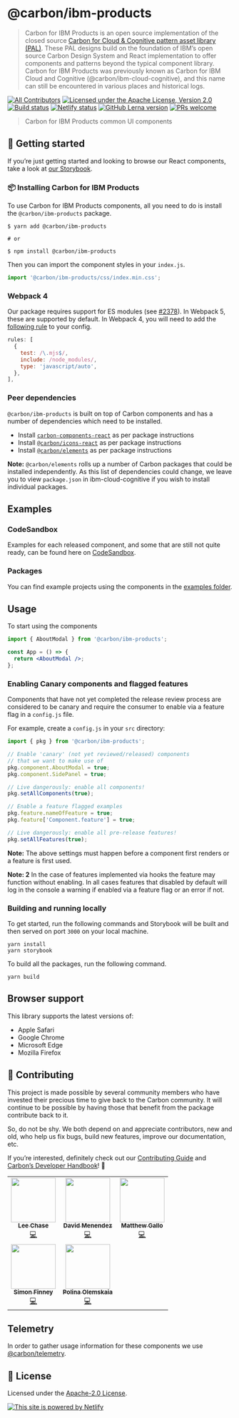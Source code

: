 # @carbon/ibm-products

> Carbon for IBM Products is an open source implementation of the closed source
> [Carbon for Cloud & Cognitive pattern asset library (PAL)](https://pages.github.ibm.com/cdai-design/pal/).
> These PAL designs build on the foundation of IBM’s open source Carbon Design
> System and React implementation to offer components and patterns beyond the
> typical component library. Carbon for IBM Products was previously known as
> Carbon for IBM Cloud and Cognitive (@carbon/ibm-cloud-cognitive), and this
> name can still be encountered in various places and historical logs.

[![All Contributors](https://img.shields.io/badge/all_contributors-10-orange.svg?style=flat-square)](#contributors-)
[![Licensed under the Apache License, Version 2.0](https://img.shields.io/badge/license-Apache--2.0-blue.svg)](https://github.com/carbon-design-system/ibm-cloud-cognitive/blob/master/LICENSE)
[![Build status](https://github.com/carbon-design-system/ibm-cloud-cognitive/actions/workflows/ci.yml/badge.svg)](https://github.com/carbon-design-system/ibm-cloud-cognitive/actions/workflows/ci.yml)
[![Netlify status](https://img.shields.io/netlify/e8cd9972-0fc8-4c51-a911-e9a930ca6605)](https://app.netlify.com/sites/v11-carbon-for-ibm-products/deploys)
[![GitHub Lerna version](https://img.shields.io/github/lerna-json/v/carbon-design-system/ibm-cloud-cognitive)](https://lerna.js.org)
[![PRs welcome](https://img.shields.io/badge/PRs-welcome-brightgreen)](https://github.com/carbon-design-system/ibm-cloud-cognitive/blob/master/.github/CONTRIBUTING.md)

> Carbon for IBM Products common UI components

## 🚀 Getting started

If you’re just getting started and looking to browse our React components, take
a look at [our Storybook](https://ibm-products.carbondesignsystem.com).

### 📦 Installing Carbon for IBM Products

To use Carbon for IBM Products components, all you need to do is install the
`@carbon/ibm-products` package.

```shell
$ yarn add @carbon/ibm-products

# or

$ npm install @carbon/ibm-products
```

Then you can import the component styles in your `index.js`.

```js
import '@carbon/ibm-products/css/index.min.css';
```

### Webpack 4

Our package requires support for ES modules (see
[#2378](https://github.com/carbon-design-system/ibm-cloud-cognitive/issues/2378#issuecomment-1319276192)).
In Webpack 5, these are supported by default. In Webpack 4, you will need to add
the [following rule](https://stackoverflow.com/a/72149467) to your config.

```js
rules: [
  {
    test: /\.mjs$/,
    include: /node_modules/,
    type: 'javascript/auto',
  },
],
```

### Peer dependencies

`@carbon/ibm-products` is built on top of Carbon components and has a number of
dependencies which need to be installed.

- Install
  [`carbon-components-react`](https://www.npmjs.com/package/carbon-components-react)
  as per package instructions
- Install
  [`@carbon/icons-react`](https://www.npmjs.com/package/@carbon/icons-react) as
  per package instructions
- Install [`@carbon/elements`](https://www.npmjs.com/package/@carbon/elements)
  as per package instructions

**Note:** `@carbon/elements` rolls up a number of Carbon packages that could be
installed independently. As this list of dependencies could change, we leave you
to view `package.json` in ibm-cloud-cognitive if you wish to install individual
packages.

## Examples

### CodeSandbox

Examples for each released component, and some that are still not quite ready,
can be found here on
[CodeSandbox](https://codesandbox.io/examples/package/@carbon/ibm-cloud-cognitive).

### Packages

You can find example projects using the components in the
[examples folder](../../packages/examples/carbon-for-ibm-products).

## Usage

To start using the components

```jsx
import { AboutModal } from '@carbon/ibm-products';

const App = () => {
  return <AboutModal />;
};
```

### Enabling Canary components and flagged features

Components that have not yet completed the release review process are considered
to be canary and require the consumer to enable via a feature flag in a
`config.js` file.

For example, create a `config.js` in your `src` directory:

```js
import { pkg } from '@carbon/ibm-products';

// Enable 'canary' (not yet reviewed/released) components
// that we want to make use of
pkg.component.AboutModal = true;
pkg.component.SidePanel = true;

// Live dangerously: enable all components!
pkg.setAllComponents(true);

// Enable a feature flagged examples
pkg.feature.nameOfFeature = true;
pkg.feature['Component.feature'] = true;

// Live dangerously: enable all pre-release features!
pkg.setAllFeatures(true);
```

**Note:** The above settings must happen before a component first renders or a
feature is first used.

**Note: 2** In the case of features implemented via hooks the feature may
function without enabling. In all cases features that disabled by default will
log in the console a warning if enabled via a feature flag or an error if not.

### Building and running locally

To get started, run the following commands and Storybook will be built and then
served on port `3000` on your local machine.

```shell
yarn install
yarn storybook
```

To build all the packages, run the following command.

```shell
yarn build
```

## Browser support

This library supports the latest versions of:

- Apple Safari
- Google Chrome
- Microsoft Edge
- Mozilla Firefox

## 🙌 Contributing

This project is made possible by several community members who have invested
their precious time to give back to the Carbon community. It will continue to be
possible by having those that benefit from the package contribute back to it.

So, do not be shy. We both depend on and appreciate contributors, new and old,
who help us fix bugs, build new features, improve our documentation, etc.

If you’re interested, definitely check out our
[Contributing Guide](https://github.com/carbon-design-system/ibm-cloud-cognitive/blob/master/.github/CONTRIBUTING.md)
and
[Carbon’s Developer Handbook](https://github.com/carbon-design-system/carbon/blob/master/docs/developer-handbook.md)!
👀

<!-- ALL-CONTRIBUTORS-LIST:START - Do not remove or modify this section -->
<!-- prettier-ignore-start -->
<!-- markdownlint-disable -->
<table>
  <tr>
    <td align="center"><a href="https://github.com/lee-chase"><img src="https://avatars0.githubusercontent.com/u/15086604?v=4" width="100px;" alt=""/><br /><sub><b>Lee Chase</b></sub></a><br /><a href="https://github.com/carbon-design-system/ibm-cloud-cognitive/commits?author=lee-chase" title="Code">💻</a></td>
    <td align="center"><a href="http://davidmenendez.net"><img src="https://avatars1.githubusercontent.com/u/6370760?v=4" width="100px;" alt=""/><br /><sub><b>David Menendez</b></sub></a><br /><a href="https://github.com/carbon-design-system/ibm-cloud-cognitive/commits?author=davidmenendez" title="Code">💻</a></td>
    <td align="center"><a href="http://www.matthewdgallo.com"><img src="https://avatars0.githubusercontent.com/u/10215203?v=4" width="100px;" alt=""/><br /><sub><b>Matthew Gallo</b></sub></a><br /><a href="https://github.com/carbon-design-system/ibm-cloud-cognitive/commits?author=matthewgallo" title="Code">💻</a></td>
  </tr>
  <tr>
    <td align="center"><a href="http://simonfinney.dev"><img src="https://avatars2.githubusercontent.com/u/3846874?v=4" width="100px;" alt=""/><br /><sub><b>Simon Finney</b></sub></a><br /><a href="https://github.com/carbon-design-system/ibm-cloud-cognitive/commits?author=SimonFinney" title="Code">💻</a></td>
    <td align="center"><a href="https://github.com/polinaouk"><img src="https://avatars2.githubusercontent.com/u/24444328?v=4" width="100px;" alt=""/><br /><sub><b>Polina Olemskaia</b></sub></a><br /><a href="https://github.com/carbon-design-system/ibm-cloud-cognitive/commits?author=polinaouk" title="Code">💻</a></td>
  </tr>
</table>

<!-- markdownlint-enable -->
<!-- prettier-ignore-end -->

<!-- ALL-CONTRIBUTORS-LIST:END -->

## Telemetry

In order to gather usage information for these components we use
[@carbon/telemetry](https://www.carbondesignsystem.com/help/faq/#telemetry).

## 📝 License

Licensed under the
[Apache-2.0 License](https://github.com/carbon-design-system/ibm-cloud-cognitive/blob/master/LICENSE).

[![This site is powered by Netlify](https://www.netlify.com/img/global/badges/netlify-color-accent.svg)](https://www.netlify.com)
